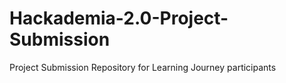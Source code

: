 # Hackademia-2.0-Project-Submission
Project Submission Repository for Learning Journey participants
